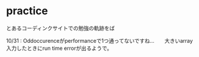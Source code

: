 # practice

とあるコーディンクサイトでの勉強の軌跡をば



10/31 : Oddoccurenceがperformanceで1つ通ってないですね…
        大きいarray入力したときにrun time errorが出るようで。
